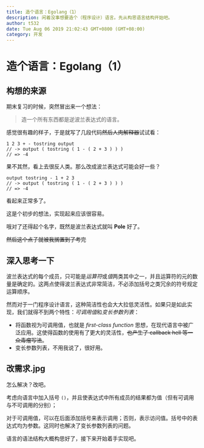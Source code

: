 ```yaml
---
title: 造个语言：Egolang（1）
description: 闲着没事想要造个（程序设计）语言。先从构思语言结构开始吧。
author: t532
date: Tue Aug 06 2019 21:02:43 GMT+0800 (GMT+08:00)
category: 开发
---
```


# 造个语言：Egolang（1）

## 构想的来源
期末复习的时候，突然冒出来一个想法：

> 造一个所有东西都是逆波兰表达式的语言。

感觉很有趣的样子，于是就写了几段代码~~然后人肉解释器~~试试看：

```
1 2 3 + - tostring output
// -> output ( tostring ( 1 - ( 2 + 3 ) ) )
// => -4
```

果不其然，看上去很反人类。那么改成波兰表达式可能会好一些？

```
output tostring - 1 + 2 3
// -> output ( tostring ( 1 - ( 2 + 3 ) ) )
// => -4
```

看起来正常多了。

这是个初步的想法，实现起来应该很容易。

哦对了还得起个名字，既然是波兰表达式就叫 **Pole** 好了。

~~然后这个点子就被我搁置到了考完~~

## 深入思考一下
波兰表达式的每个成员，只可能是*运算符*或*值*两类其中之一，并且运算符的元的数量是确定的。这两点使得波兰表达式非常简洁，不必添加括号之类冗余的符号规定运算顺序。

然而对于一门程序设计语言，这种简洁性也会大大拉低灵活性。如果只是如此实现，我们就得不到两个特性：*可调用值*和*变长参数列表*：

- 将函数视为可调用值，也就是 *first-class function* 思想，在现代语言中被广泛应用。这使得函数的使用有了更大的灵活性，~~也产生了 callback hell 等一众毒瘤写法~~。
- 变长参数列表，不用我说了，很好用。

## 改需求.jpg
怎么解决？改吧。

考虑向语言中加入括号 `()`，并且使表达式中所有成员的结果都为值（但有可调用与不可调用的分别）；

对于可调用值，可以在后面添加括号来表示调用；否则，表示访问值。括号中的表达式均为参数。这同时也解决了变长参数列表的问题。

语言的语法结构大概构思好了，接下来开始着手实现吧。
